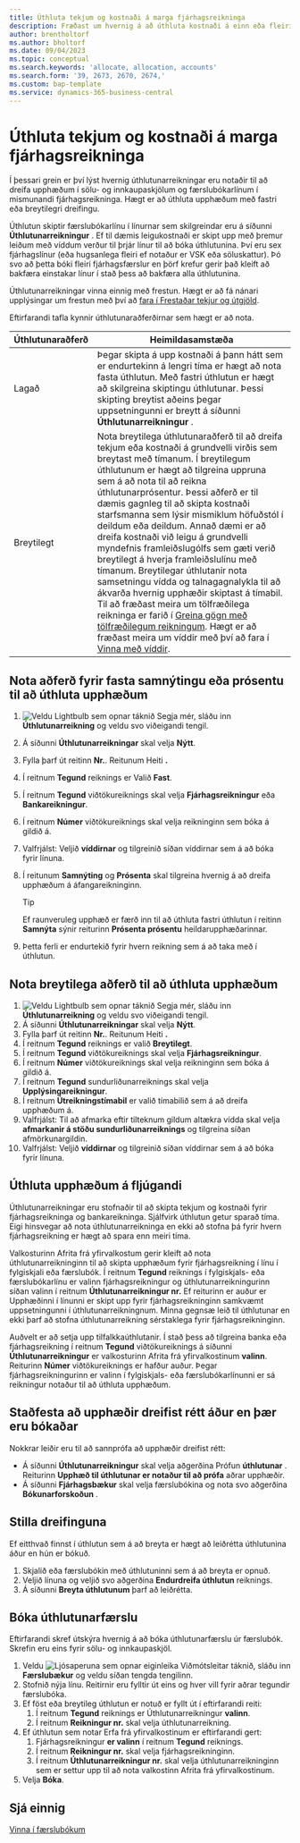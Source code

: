 ```yaml
---
title: Úthluta tekjum og kostnaði á marga fjárhagsreikninga
description: Fræðast um hvernig á að úthluta kostnaði á einn eða fleiri reikninga í fjárhag.
author: brentholtorf
ms.author: bholtorf
ms.date: 09/04/2023
ms.topic: conceptual
ms.search.keywords: 'allocate, allocation, accounts'
ms.search.form: '39, 2673, 2670, 2674,'
ms.custom: bap-template
ms.service: dynamics-365-business-central
---
```


# <a name="allocate-revenue-and-costs-to-multiple-general-ledger-accounts"></a>Úthluta tekjum og kostnaði á marga fjárhagsreikninga

Í þessari grein er því lýst hvernig úthlutunarreikningar eru notaðir til að dreifa upphæðum í sölu- og innkaupaskjölum og færslubókarlínum í mismunandi fjárhagsreikninga. Hægt er að úthluta upphæðum með fastri eða breytilegri dreifingu.  

Úthlutun skiptir færslubókarlínu í línurnar sem skilgreindar eru á síðunni **Úthlutunarreikningur** . Ef til dæmis leigukostnaði er skipt upp með þremur leiðum með víddum verður til þrjár línur til að bóka úthlutunina. Því eru sex fjárhagslínur (eða hugsanlega fleiri ef notaður er VSK eða söluskattur). Þó svo að þetta bóki fleiri fjárhagsfærslur en þörf krefur gerir það kleift að bakfæra einstakar línur í stað þess að bakfæra alla úthlutunina.

Úthlutunarreikningar vinna einnig með frestun. Hægt er að fá nánari upplýsingar um frestun með því að [fara í Frestaðar tekjur og útgjöld](finance-how-defer-revenue-expenses.md).

Eftirfarandi tafla kynnir úthlutunaraðferðirnar sem hægt er að nota.

|Úthlutunaraðferð  |Heimildasamstæða  |
|---------|---------|
|Lagað     | Þegar skipta á upp kostnaði á þann hátt sem er endurtekinn á lengri tíma er hægt að nota fasta úthlutun. Með fastri úthlutun er hægt að skilgreina skiptingu úthlutunar. Þessi skipting breytist aðeins þegar uppsetningunni er breytt á síðunni **Úthlutunarreikningur** .        |
|Breytilegt     | Nota breytilega úthlutunaraðferð til að dreifa tekjum eða kostnaði á grundvelli virðis sem breytast með tímanum. Í breytilegum úthlutunum er hægt að tilgreina uppruna sem á að nota til að reikna úthlutunarprósentur. Þessi aðferð er til dæmis gagnleg til að skipta kostnaði starfsmanna sem lýsir mismiklum höfuðstól í deildum eða deildum. Annað dæmi er að dreifa kostnaði við leigu á grundvelli myndefnis framleiðslugólfs sem gæti verið breytilegt á hverja framleiðslulínu með tímanum. Breytilegar úthlutanir nota samsetningu vídda og talnagagnalykla til að ákvarða hvernig upphæðir skiptast á tímabil. Til að fræðast meira um tölfræðilega reikninga er farið í [Greina gögn með tölfræðilegum reikningum](bi-use-statistical-accounts.md). Hægt er að fræðast meira um víddir með því að fara í [Vinna með víddir](finance-dimensions.md).        |

## <a name="use-a-fixed-share-or-percentage-method-to-allocate-amounts"></a>Nota aðferð fyrir fasta samnýtingu eða prósentu til að úthluta upphæðum

1.  ![Veldu Lightbulb sem opnar táknið Segja mér,](media/ui-search/search_small.png "Segðu mér hvað þú vilt gera") sláðu inn **Úthlutunarreikning** og veldu svo viðeigandi tengil.  
1. Á síðunni **Úthlutunarreikningar** skal velja **Nýtt**.
1. Fylla þarf út reitinn **Nr.**. Reitunum Heiti **.** 
1. Í reitnum **Tegund** reiknings er Valið **Fast**.
1. Í reitnum **Tegund** viðtökureiknings skal velja **Fjárhagsreikningur** eða **Bankareikningur**.
1. Í reitnum **Númer** viðtökureiknings skal velja reikninginn sem bóka á gildið á.
1. Valfrjálst: Veljið **víddirnar** og tilgreinið síðan víddirnar sem á að bóka fyrir línuna.
1. Í reitunum **Samnýting** og **Prósenta** skal tilgreina hvernig á að dreifa upphæðum á áfangareikninginn.
  
   > [!TIP]
   > Ef raunveruleg upphæð er færð inn til að úthluta fastri úthlutun í reitinn **Samnýta** sýnir reiturinn **Prósenta prósentu** heildarupphæðarinnar.
1. Þetta ferli er endurtekið fyrir hvern reikning sem á að taka með í úthlutun.

## <a name="use-a-variable-method-to-allocate-amounts"></a>Nota breytilega aðferð til að úthluta upphæðum

1.  ![Veldu Lightbulb sem opnar táknið Segja mér,](media/ui-search/search_small.png "Segðu mér hvað þú vilt gera") sláðu inn **Úthlutunarreikning** og veldu svo viðeigandi tengil.  
1. Á síðunni **Úthlutunarreikningar** skal velja **Nýtt**.
1. Fylla þarf út reitinn **Nr.**. Reitunum Heiti **.** 
1. Í reitnum **Tegund** reiknings er valið **Breytilegt**.
1. Í reitnum **Tegund** viðtökureiknings skal velja **Fjárhagsreikningur**.
1. Í reitnum **Númer** viðtökureiknings skal velja reikninginn sem bóka á gildið á.
1. Í reitnum **Tegund** sundurliðunarreiknings skal velja **Upplýsingareikningur**.
1. Í reitnum **Útreikningstímabil** er valið tímabilið sem á að dreifa upphæðum á.
1. Valfrjálst: Til að afmarka eftir tilteknum gildum altækra vídda skal velja **afmarkanir á stöðu sundurliðunarreiknings** og tilgreina síðan afmörkunargildin.
1. Valfrjálst: Veljið **víddirnar** og tilgreinið síðan víddirnar sem á að bóka fyrir línuna.

## <a name="allocate-amounts-on-the-fly"></a>Úthluta upphæðum á fljúgandi

Úthlutunarreikningar eru stofnaðir til að skipta tekjum og kostnaði fyrir fjárhagsreikninga og bankareikninga. Sjálfvirk úthlutun getur sparað tíma. Eigi hinsvegar að nota úthlutunarreikninga en ekki að stofna þá fyrir hvern fjárhagsreikning er hægt að spara enn meiri tíma.

Valkosturinn Afrita frá yfirvalkostum gerir kleift að nota úthlutunarreikninginn til að skipta upphæðum fyrir fjárhagsreikning í línu í fylgiskjali eða færslubók. Í reitnum **Tegund** reiknings í fylgiskjals- eða færslubókarlínu er valinn fjárhagsreikningur og úthlutunarreikningurinn síðan valinn í reitnum **Úthlutunarreikningur nr.** Ef reiturinn er auður er Upphæðinni í línunni er skipt upp fyrir fjárhagsreikninginn samkvæmt uppsetningunni í úthlutunarreikningnum. Minna gegnsæ leið til úthlutunar en ekki þarf að stofna úthlutunarreikning sérstaklega fyrir fjárhagsreikninginn.

Auðvelt er að setja upp tilfalkkaúthlutanir. Í stað þess að tilgreina banka eða fjárhagsreikning í reitnum **Tegund** viðtökureiknings á síðunni **Úthlutunarreikningur** er valkosturinn Afrita frá yfirvalkostinum **valinn**. Reiturinn **Númer** viðtökureiknings er hafður auður. Þegar fjárhagsreikningurinn er valinn í fylgiskjals- eða færslubókarlínunni er sá reikningur notaður til að úthluta upphæðum.

## <a name="verify-that-amounts-distribute-correctly-before-you-post-them"></a>Staðfesta að upphæðir dreifist rétt áður en þær eru bókaðar

Nokkrar leiðir eru til að sannprófa að upphæðir dreifist rétt:

* Á síðunni **Úthlutunarreikningur** skal velja aðgerðina Prófun **úthlutunar** . Reiturinn **Upphæð til úthlutunar er notaður til að prófa** aðrar upphæðir.
* Á síðunni **Fjárhagsbækur** skal velja færslubókina og nota svo aðgerðina **Bókunarforskoðun** .

## <a name="adjust-the-distribution"></a>Stilla dreifinguna

Ef eitthvað finnst í úthlutun sem á að breyta er hægt að leiðrétta úthlutunina áður en hún er bókuð.  

1. Skjalið eða færslubókin með úthlutuninni sem á að breyta er opnuð.
1. Veljið línuna og veljið svo aðgerðina **Endurdreifa úthlutun** reiknings.
1. Á síðunni **Breyta úthlutunum** þarf að leiðrétta.

## <a name="post-an-allocation-transaction"></a>Bóka úthlutunarfærslu

Eftirfarandi skref útskýra hvernig á að bóka úthlutunarfærslu úr færslubók. Skrefin eru eins fyrir sölu- og innkaupaskjöl.

1. Veldu ![Ljósaperuna sem opnar eiginleika Viðmótsleitar](media/ui-search/search_small.png "Segðu mér hvað þú vilt gera") táknið, sláðu inn **Færslubækur** og veldu síðan tengda tengilinn.  
1. Stofnið nýja línu. Reitirnir eru fylltir út eins og hver vill fyrir aðrar tegundir færslubóka.
1. Ef föst eða breytileg úthlutun er notuð er fyllt út í eftirfarandi reiti:
    1. Í reitnum **Tegund** reiknings er Úthlutunarreikningur **valinn**.
    1. Í reitnum **Reikningur nr.** skal velja úthlutunarreikning.
1. Ef úthlutun sem notar Erfa frá yfirvalkostinum er eftirfarandi gert:
    1. Fjárhagsreikningur **er valinn** í reitnum **Tegund** reiknings.
    1. Í reitnum **Reikningur nr.** skal velja fjárhagsreikninginn.
    1. Í reitnum **Úthlutunarreikningur nr.** skal velja úthlutunarreikninginn sem er settur upp til að nota valkostinn Afrita frá yfirvalkostinum. 
1. Velja **Bóka**.

## <a name="see-also"></a>Sjá einnig

[Vinna í færslubókum](ui-work-general-journals.md)  

